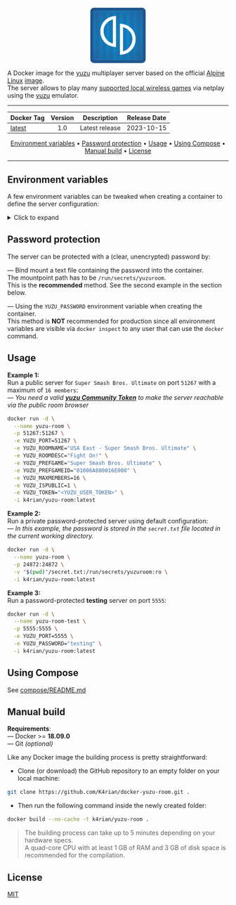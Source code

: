 <p align="center">
 <img alt="docker-yuzu-room logo" src="https://raw.githubusercontent.com/K4rian/docker-yuzu-room/assets/icons/logo-docker-yuzu-room.svg" width="25%" align="center">
</p>

A Docker image for the [yuzu](https://yuzu-emu.org/) multiplayer server based on the official [Alpine Linux](https://www.alpinelinux.org/) [image](https://hub.docker.com/_/alpine).<br>
The server allows to play many [supported local wireless games](https://switcher.co/games/tag/local-wireless/) via netplay using the [yuzu](https://yuzu-emu.org/) emulator.

---
<div align="center">

| Docker Tag | Version | Description | Release Date |
| ---        | :---:   | ---         | :---:        |
| [latest](https://github.com/K4rian/docker-yuzu-room/blob/main/Dockerfile) | 1.0 | Latest release | 2023-10-15 |
</div>
<p align="center"><a href="#environment-variables">Environment variables</a> &bull; <a href="#password-protection">Password protection</a> &bull; <a href="#usage">Usage</a> &bull; <a href="#using-compose">Using Compose</a> &bull; <a href="#manual-build">Manual build</a> <!-- &bull; <a href="#see-also">See also</a> --> &bull; <a href="#license">License</a></p>

---
## Environment variables
A few environment variables can be tweaked when creating a container to define the server configuration:

<details>
<summary>Click to expand</summary>

Variable          | Default value               | Description 
---               | ---                         | ---
YUZU_BINDADDR     | 0.0.0.0                     | Host to bind to.
YUZU_PORT         | 24872                       | Port to listen on (TCP/UDP).
YUZU_ROOMNAME     | yuzu Room                   | Name of the room.
YUZU_PREFGAME     | Any                         | Name of the preferred game.
YUZU_MAXMEMBERS   | 4                           | Maximum number of members (2-16).
YUZU_BANLISTFILE  | bannedlist.ybl              | File which yuzu will store ban records in.
YUZU_LOGFILE      | yuzu-room.log               | File path to store the logs.
YUZU_ROOMDESC     |                             | (Optional) Description of the room.
YUZU_PREFGAMEID   | 0                           | (Optional) Preferred game title identifier. You can find the Title ID with the game list of yuzu (right-click on a game -> `Properties`).
YUZU_PASSWORD     |                             | (Optional) Room password *(__NOT__ recommended, see the section below)*.
YUZU_ISPUBLIC     | 0                           | (Optional) Make the room public. Valid User Token and Web API URL are required.
YUZU_TOKEN        |                             | (Optional) The yuzu Community user token to use for the room. Required to make the room public.
YUZU_WEBAPIURL    | https://api.yuzu-emu.org    | (Optional) URL to the yuzu Web API. Required to make the room public.
YUZU_ENABLEMODS   | 0                           | (Optional) Grant the yuzu Community Moderators the power to moderate the room.

</details>

## Password protection
The server can be protected with a (clear, unencrypted) password by:  

— Bind mount a text file containing the password into the container.<br>
The mountpoint path has to be `/run/secrets/yuzuroom`.<br>
This is the __recommended__ method. See the second example in the section below.

— Using the `YUZU_PASSWORD` environment variable when creating the container.<br>
This method is __NOT__ recommended for production since all environment variables are visible via `docker inspect` to any user that can use the `docker` command. 

## Usage
__Example 1:__<br>
Run a public server for `Super Smash Bros. Ultimate` on port `51267` with a maximum of `16 members`:<br>
— *You need a valid __[yuzu Community Token](https://yuzu-emu.org/wiki/yuzu-web-service/)__ to make the server reachable via the public room browser*
```bash
docker run -d \
  --name yuzu-room \
  -p 51267:51267 \
  -e YUZU_PORT=51267 \
  -e YUZU_ROOMNAME="USA East - Super Smash Bros. Ultimate" \
  -e YUZU_ROOMDESC="Fight On!" \
  -e YUZU_PREFGAME="Super Smash Bros. Ultimate" \
  -e YUZU_PREFGAMEID="01006A800016E000" \
  -e YUZU_MAXMEMBERS=16 \
  -e YUZU_ISPUBLIC=1 \
  -e YUZU_TOKEN="<YUZU_USER_TOKEN>" \
  -i k4rian/yuzu-room:latest
```

__Example 2:__<br>
Run a private password-protected server using default configuration:<br>
— *In this example, the password is stored in the `secret.txt` file located in the current working directory.* 
```bash
docker run -d \
  --name yuzu-room \
  -p 24872:24872 \
  -v "$(pwd)"/secret.txt:/run/secrets/yuzuroom:ro \
  -i k4rian/yuzu-room:latest
```

__Example 3:__<br />
Run a password-protected __testing__ server on port `5555`:<br>
```bash
docker run -d \
  --name yuzu-room-test \
  -p 5555:5555 \
  -e YUZU_PORT=5555 \
  -e YUZU_PASSWORD="testing" \
  -i k4rian/yuzu-room:latest
```

## Using Compose
See [compose/README.md](compose/)

## Manual build
__Requirements__:<br>
— Docker >= __18.09.0__<br>
— Git *(optional)*

Like any Docker image the building process is pretty straightforward: 

- Clone (or download) the GitHub repository to an empty folder on your local machine:
```bash
git clone https://github.com/K4rian/docker-yuzu-room.git .
```

- Then run the following command inside the newly created folder:
```bash
docker build --no-cache -t k4rian/yuzu-room .
```
> The building process can take up to 5 minutes depending on your hardware specs. <br>
> A quad-core CPU with at least 1 GB of RAM and 3 GB of disk space is recommended for the compilation.

<!---
## See also
* __[yuzu-Room Egg](https://github.com/K4rian/)__ — A custom egg of yuzu-Room for the Pterodactyl Panel.
* __[yuzu-Room Template](https://github.com/K4rian/)__ — A custom template of yuzu-Room ready to deploy from the Portainer Web UI.
--->

## License
[MIT](LICENSE)